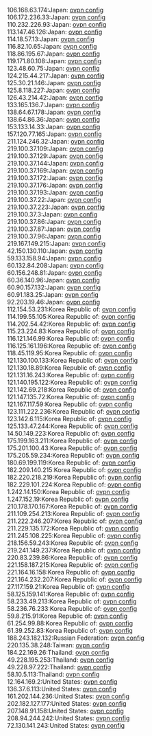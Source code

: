 106.168.63.174:Japan: [ovpn config](vpn/106_168_63_174.ovpn)  
106.172.236.33:Japan: [ovpn config](vpn/106_172_236_33.ovpn)  
110.232.226.93:Japan: [ovpn config](vpn/110_232_226_93.ovpn)  
113.147.46.126:Japan: [ovpn config](vpn/113_147_46_126.ovpn)  
114.18.57.13:Japan: [ovpn config](vpn/114_18_57_13.ovpn)  
116.82.10.65:Japan: [ovpn config](vpn/116_82_10_65.ovpn)  
118.86.195.67:Japan: [ovpn config](vpn/118_86_195_67.ovpn)  
119.171.80.108:Japan: [ovpn config](vpn/119_171_80_108.ovpn)  
123.48.60.75:Japan: [ovpn config](vpn/123_48_60_75.ovpn)  
124.215.44.217:Japan: [ovpn config](vpn/124_215_44_217.ovpn)  
125.30.21.146:Japan: [ovpn config](vpn/125_30_21_146.ovpn)  
125.8.118.227:Japan: [ovpn config](vpn/125_8_118_227.ovpn)  
126.43.214.42:Japan: [ovpn config](vpn/126_43_214_42.ovpn)  
133.165.136.7:Japan: [ovpn config](vpn/133_165_136_7.ovpn)  
138.64.67.178:Japan: [ovpn config](vpn/138_64_67_178.ovpn)  
138.64.86.36:Japan: [ovpn config](vpn/138_64_86_36.ovpn)  
153.133.14.33:Japan: [ovpn config](vpn/153_133_14_33.ovpn)  
157.120.77.165:Japan: [ovpn config](vpn/157_120_77_165.ovpn)  
211.124.246.32:Japan: [ovpn config](vpn/211_124_246_32.ovpn)  
219.100.37.109:Japan: [ovpn config](vpn/219_100_37_109.ovpn)  
219.100.37.129:Japan: [ovpn config](vpn/219_100_37_129.ovpn)  
219.100.37.144:Japan: [ovpn config](vpn/219_100_37_144.ovpn)  
219.100.37.169:Japan: [ovpn config](vpn/219_100_37_169.ovpn)  
219.100.37.172:Japan: [ovpn config](vpn/219_100_37_172.ovpn)  
219.100.37.176:Japan: [ovpn config](vpn/219_100_37_176.ovpn)  
219.100.37.193:Japan: [ovpn config](vpn/219_100_37_193.ovpn)  
219.100.37.22:Japan: [ovpn config](vpn/219_100_37_22.ovpn)  
219.100.37.223:Japan: [ovpn config](vpn/219_100_37_223.ovpn)  
219.100.37.3:Japan: [ovpn config](vpn/219_100_37_3.ovpn)  
219.100.37.86:Japan: [ovpn config](vpn/219_100_37_86.ovpn)  
219.100.37.87:Japan: [ovpn config](vpn/219_100_37_87.ovpn)  
219.100.37.96:Japan: [ovpn config](vpn/219_100_37_96.ovpn)  
219.167.149.215:Japan: [ovpn config](vpn/219_167_149_215.ovpn)  
42.150.130.110:Japan: [ovpn config](vpn/42_150_130_110.ovpn)  
59.133.158.94:Japan: [ovpn config](vpn/59_133_158_94.ovpn)  
60.132.84.208:Japan: [ovpn config](vpn/60_132_84_208.ovpn)  
60.156.248.81:Japan: [ovpn config](vpn/60_156_248_81.ovpn)  
60.36.140.96:Japan: [ovpn config](vpn/60_36_140_96.ovpn)  
60.90.157.132:Japan: [ovpn config](vpn/60_90_157_132.ovpn)  
60.91.183.25:Japan: [ovpn config](vpn/60_91_183_25.ovpn)  
92.203.19.46:Japan: [ovpn config](vpn/92_203_19_46.ovpn)  
112.154.53.231:Korea Republic of: [ovpn config](vpn/112_154_53_231.ovpn)  
114.199.55.105:Korea Republic of: [ovpn config](vpn/114_199_55_105.ovpn)  
114.202.54.42:Korea Republic of: [ovpn config](vpn/114_202_54_42.ovpn)  
115.23.224.83:Korea Republic of: [ovpn config](vpn/115_23_224_83.ovpn)  
116.121.146.99:Korea Republic of: [ovpn config](vpn/116_121_146_99.ovpn)  
116.125.161.196:Korea Republic of: [ovpn config](vpn/116_125_161_196.ovpn)  
118.45.119.95:Korea Republic of: [ovpn config](vpn/118_45_119_95.ovpn)  
121.130.100.133:Korea Republic of: [ovpn config](vpn/121_130_100_133.ovpn)  
121.130.18.89:Korea Republic of: [ovpn config](vpn/121_130_18_89.ovpn)  
121.131.16.243:Korea Republic of: [ovpn config](vpn/121_131_16_243.ovpn)  
121.140.195.122:Korea Republic of: [ovpn config](vpn/121_140_195_122.ovpn)  
121.142.69.218:Korea Republic of: [ovpn config](vpn/121_142_69_218.ovpn)  
121.147.135.72:Korea Republic of: [ovpn config](vpn/121_147_135_72.ovpn)  
121.167.117.59:Korea Republic of: [ovpn config](vpn/121_167_117_59.ovpn)  
123.111.222.236:Korea Republic of: [ovpn config](vpn/123_111_222_236.ovpn)  
123.142.6.115:Korea Republic of: [ovpn config](vpn/123_142_6_115.ovpn)  
125.133.47.244:Korea Republic of: [ovpn config](vpn/125_133_47_244.ovpn)  
14.50.149.223:Korea Republic of: [ovpn config](vpn/14_50_149_223.ovpn)  
175.199.163.211:Korea Republic of: [ovpn config](vpn/175_199_163_211.ovpn)  
175.201.100.43:Korea Republic of: [ovpn config](vpn/175_201_100_43.ovpn)  
175.205.59.234:Korea Republic of: [ovpn config](vpn/175_205_59_234.ovpn)  
180.69.199.119:Korea Republic of: [ovpn config](vpn/180_69_199_119.ovpn)  
182.209.140.215:Korea Republic of: [ovpn config](vpn/182_209_140_215.ovpn)  
182.220.218.219:Korea Republic of: [ovpn config](vpn/182_220_218_219.ovpn)  
182.229.101.224:Korea Republic of: [ovpn config](vpn/182_229_101_224.ovpn)  
1.242.14.150:Korea Republic of: [ovpn config](vpn/1_242_14_150.ovpn)  
1.247.152.19:Korea Republic of: [ovpn config](vpn/1_247_152_19.ovpn)  
210.178.170.167:Korea Republic of: [ovpn config](vpn/210_178_170_167.ovpn)  
211.109.254.213:Korea Republic of: [ovpn config](vpn/211_109_254_213.ovpn)  
211.222.246.207:Korea Republic of: [ovpn config](vpn/211_222_246_207.ovpn)  
211.229.135.172:Korea Republic of: [ovpn config](vpn/211_229_135_172.ovpn)  
211.245.108.225:Korea Republic of: [ovpn config](vpn/211_245_108_225.ovpn)  
218.156.59.243:Korea Republic of: [ovpn config](vpn/218_156_59_243.ovpn)  
219.241.149.237:Korea Republic of: [ovpn config](vpn/219_241_149_237.ovpn)  
220.83.239.86:Korea Republic of: [ovpn config](vpn/220_83_239_86.ovpn)  
221.158.187.215:Korea Republic of: [ovpn config](vpn/221_158_187_215.ovpn)  
221.164.16.158:Korea Republic of: [ovpn config](vpn/221_164_16_158.ovpn)  
221.164.232.207:Korea Republic of: [ovpn config](vpn/221_164_232_207.ovpn)  
27.117.159.21:Korea Republic of: [ovpn config](vpn/27_117_159_21.ovpn)  
58.125.159.141:Korea Republic of: [ovpn config](vpn/58_125_159_141.ovpn)  
58.233.49.213:Korea Republic of: [ovpn config](vpn/58_233_49_213.ovpn)  
58.236.76.233:Korea Republic of: [ovpn config](vpn/58_236_76_233.ovpn)  
59.8.215.91:Korea Republic of: [ovpn config](vpn/59_8_215_91.ovpn)  
61.254.99.88:Korea Republic of: [ovpn config](vpn/61_254_99_88.ovpn)  
61.39.252.83:Korea Republic of: [ovpn config](vpn/61_39_252_83.ovpn)  
188.243.182.132:Russian Federation: [ovpn config](vpn/188_243_182_132.ovpn)  
220.135.38.248:Taiwan: [ovpn config](vpn/220_135_38_248.ovpn)  
184.22.169.26:Thailand: [ovpn config](vpn/184_22_169_26.ovpn)  
49.228.195.253:Thailand: [ovpn config](vpn/49_228_195_253.ovpn)  
49.228.97.222:Thailand: [ovpn config](vpn/49_228_97_222.ovpn)  
58.10.5.113:Thailand: [ovpn config](vpn/58_10_5_113.ovpn)  
12.164.169.2:United States: [ovpn config](vpn/12_164_169_2.ovpn)  
136.37.6.113:United States: [ovpn config](vpn/136_37_6_113.ovpn)  
161.202.144.236:United States: [ovpn config](vpn/161_202_144_236.ovpn)  
202.182.127.177:United States: [ovpn config](vpn/202_182_127_177.ovpn)  
207.148.91.158:United States: [ovpn config](vpn/207_148_91_158.ovpn)  
208.94.244.242:United States: [ovpn config](vpn/208_94_244_242.ovpn)  
72.130.141.243:United States: [ovpn config](vpn/72_130_141_243.ovpn)  
